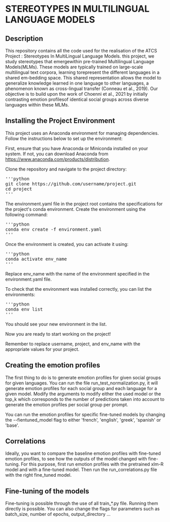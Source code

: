 # STEREOTYPES IN MULTILINGUAL LANGUAGE MODELS

## Description
This repository contains all the code used for the realisation of the ATCS Project : Stereotypes In MultiLingual Language Models.  this project, we study stereotypes that emergewithin pre-trained Multilingual Language Models(MLMs). These models are typically trained on large-scale multilingual text corpora, learning torepresent the different languages in a shared em-bedding space. This shared representation allows the model to generalize knowledge learned in one language to other languages, a phenomenon known as cross-lingual transfer (Conneau et al., 2019). Our objective is to build upon the work of Choenni et al., 2021 by initially contrasting emotion profilesof identical social groups across diverse languages within these MLMs. 

## Installing the Project Environment


This project uses an Anaconda environment for managing dependencies. Follow the instructions below to set up the environment:

First, ensure that you have Anaconda or Miniconda installed on your system. If not, you can download Anaconda from https://www.anaconda.com/products/distribution.

Clone the repository and navigate to the project directory:

<pre>
'''python
git clone https://github.com/username/project.git
cd project
'''
</pre>

The environment.yaml file in the project root contains the specifications for the project's conda environment. Create the environment using the following command:

<pre>
'''python
conda env create -f environment.yaml
'''
</pre>

Once the environment is created, you can activate it using:
<pre>
'''python
conda activate env_name
'''
</pre>

Replace env_name with the name of the environment specified in the environment.yaml file.

To check that the environment was installed correctly, you can list the environments:
<pre>
'''python
conda env list
'''
</pre>

You should see your new environment in the list.

Now you are ready to start working on the project!

Remember to replace username, project, and env_name with the appropriate values for your project.

## Creating the emotion profiles 

The first thing to do is to generate emotion profiles for given social groups for given languages. You can run the file run_test_normalization.py, it will generate emotion profiles for each social group and each language for a given model. Modify the arguments to modify either the used model or the top_k which corresponds to the number of predictions taken into account to generate the emotion profiles per social group per prompt. 

You can run the emotion profiles for specific fine-tuned models by changing the --fientuned_model flag to either 'french', 'english', 'greek', 'spanish' or 'base'. 

## Correlations

Ideally, you want to compare the baseline emotion profiles with fine-tuned emotion profiles, to see how the outputs of the model changed with fine-tuning. For this purpose, first run emotion profiles with the pretrained xlm-R model and with a fine-tuned model. Then run the run_correlations.py file with the right fine_tuned model. 

## Fine-tuning of the models

Fine-tuning is possible through the use of all train_*.py file. Running them directly is possible. You can also change the flags for parameters such as batch_size, number of epochs, output_directory ...
